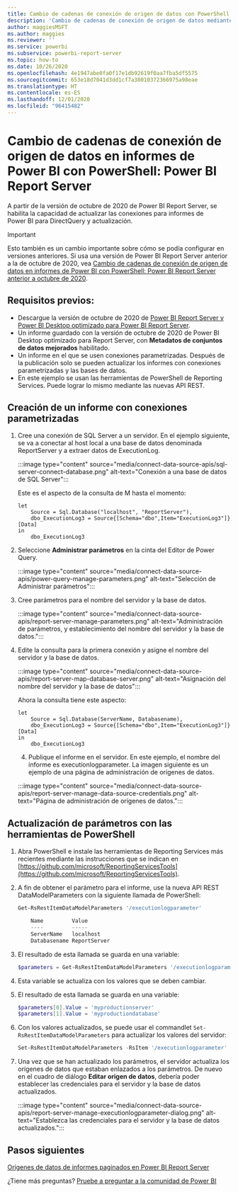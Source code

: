 ```yaml
---
title: Cambio de cadenas de conexión de origen de datos con PowerShell
description: 'Cambio de cadenas de conexión de origen de datos mediante API en PowerShell: Power BI Report Server.'
author: maggiesMSFT
ms.author: maggies
ms.reviewer: ''
ms.service: powerbi
ms.subservice: powerbi-report-server
ms.topic: how-to
ms.date: 10/26/2020
ms.openlocfilehash: 4e1947abe0fa0f17e1db92619f0aa7fba5df5575
ms.sourcegitcommit: 653e18d7041d3dd1cf7a38010372366975a98eae
ms.translationtype: HT
ms.contentlocale: es-ES
ms.lasthandoff: 12/01/2020
ms.locfileid: "96415482"
---
```

# <a name="change-data-source-connection-strings-in-power-bi-reports-with-powershell---power-bi-report-server"></a>Cambio de cadenas de conexión de origen de datos en informes de Power BI con PowerShell: Power BI Report Server


A partir de la versión de octubre de 2020 de Power BI Report Server, se habilita la capacidad de actualizar las conexiones para informes de Power BI para DirectQuery y actualización.

> [!IMPORTANT]
> Esto también es un cambio importante sobre cómo se podía configurar en versiones anteriores. Si usa una versión de Power BI Report Server anterior a la de octubre de 2020, vea [Cambio de cadenas de conexión de origen de datos en informes de Power BI con PowerShell: Power BI Report Server anterior a octubre de 2020](connect-data-source-apis-pre-oct-2020.md).

## <a name="prerequisites"></a>Requisitos previos:
- Descargue la versión de octubre de 2020 de [Power BI Report Server y Power BI Desktop optimizado para Power BI Report Server](https://powerbi.microsoft.com/report-server/).
- Un informe guardado con la versión de octubre de 2020 de Power BI Desktop optimizado para Report Server, con **Metadatos de conjuntos de datos mejorados** habilitado.
- Un informe en el que se usen conexiones parametrizadas. Después de la publicación solo se pueden actualizar los informes con conexiones parametrizadas y las bases de datos.
- En este ejemplo se usan las herramientas de PowerShell de Reporting Services. Puede lograr lo mismo mediante las nuevas API REST.

## <a name="create-a-report-with-parameterized-connections"></a>Creación de un informe con conexiones parametrizadas
    
1. Cree una conexión de SQL Server a un servidor. En el ejemplo siguiente, se va a conectar al host local a una base de datos denominada ReportServer y a extraer datos de ExecutionLog.

    :::image type="content" source="media/connect-data-source-apis/sql-server-connect-database.png" alt-text="Conexión a una base de datos de SQL Server":::

    Este es el aspecto de la consulta de M hasta el momento:

    ```
    let
        Source = Sql.Database("localhost", "ReportServer"),
        dbo_ExecutionLog3 = Source{[Schema="dbo",Item="ExecutionLog3"]}[Data]
    in
        dbo_ExecutionLog3
    ```

2. Seleccione **Administrar parámetros** en la cinta del Editor de Power Query.

    :::image type="content" source="media/connect-data-source-apis/power-query-manage-parameters.png" alt-text="Selección de Administrar parámetros":::

1.  Cree parámetros para el nombre del servidor y la base de datos.

    :::image type="content" source="media/connect-data-source-apis/report-server-manage-parameters.png" alt-text="Administración de parámetros, y establecimiento del nombre del servidor y la base de datos.":::


3. Edite la consulta para la primera conexión y asigne el nombre del servidor y la base de datos.

    :::image type="content" source="media/connect-data-source-apis/report-server-map-database-server.png" alt-text="Asignación del nombre del servidor y la base de datos":::

    Ahora la consulta tiene este aspecto:

    ```
    let
        Source = Sql.Database(ServerName, Databasename),
        dbo_ExecutionLog3 = Source{[Schema="dbo",Item="ExecutionLog3"]}[Data]
    in
        dbo_ExecutionLog3
    ```
    
    4. Publique el informe en el servidor. En este ejemplo, el nombre del informe es executionlogparameter. La imagen siguiente es un ejemplo de una página de administración de orígenes de datos.

    :::image type="content" source="media/connect-data-source-apis/report-server-manage-data-source-credentials.png" alt-text="Página de administración de orígenes de datos.":::

## <a name="update-parameters-using-the-powershell-tools"></a>Actualización de parámetros con las herramientas de PowerShell

1. Abra PowerShell e instale las herramientas de Reporting Services más recientes mediante las instrucciones que se indican en [https://github.com/microsoft/ReportingServicesTools](https://github.com/microsoft/ReportingServicesTools).
    
2.  A fin de obtener el parámetro para el informe, use la nueva API REST DataModelParameters con la siguiente llamada de PowerShell:

    ```powershell
    Get-RsRestItemDataModelParameters '/executionlogparameter'

        Name         Value
        ----         -----
        ServerName   localhost
        Databasename ReportServer
    ```

3. El resultado de esta llamada se guarda en una variable:

    ```powershell
    $parameters = Get-RsRestItemDataModelParameters '/executionlogparameter'
    ```

4. Esta variable se actualiza con los valores que se deben cambiar.
5. El resultado de esta llamada se guarda en una variable:

    ```powershell
    $parameters[0].Value = 'myproductionserver'
    $parameters[1].Value = 'myproductiondatabase'
    ```

6. Con los valores actualizados, se puede usar el commandlet `Set-RsRestItemDataModelParameters` para actualizar los valores del servidor:

    ```powershell
    Set-RsRestItemDataModelParameters -RsItem '/executionlogparameter' -DataModelParameters $parameters
    ```

7. Una vez que se han actualizado los parámetros, el servidor actualiza los orígenes de datos que estaban enlazados a los parámetros. De nuevo en el cuadro de diálogo **Editar origen de datos**, debería poder establecer las credenciales para el servidor y la base de datos actualizados.

    :::image type="content" source="media/connect-data-source-apis/report-server-manage-executionlogparameter-dialog.png" alt-text="Establezca las credenciales para el servidor y la base de datos actualizados.":::

## <a name="next-steps"></a>Pasos siguientes

[Orígenes de datos de informes paginados en Power BI Report Server](connect-data-sources.md) 

¿Tiene más preguntas? [Pruebe a preguntar a la comunidad de Power BI](https://community.powerbi.com/)

